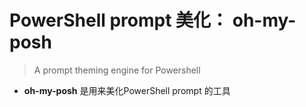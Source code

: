 # PowerShell prompt 美化： oh-my-posh  
> A prompt theming engine for Powershell  
- **oh-my-posh** 是用来美化PowerShell prompt 的工具
